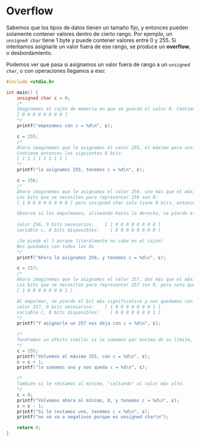 # Overflow
Sabemos que los tipos de datos tienen un tamaño fijo, y entonces pueden solamente contener valores dentro de cierto rango. Por ejemplo, un `unsigned char` tiene 1 byte y puede contener valores entre 0 y 255. Si intentamos asignarle un valor fuera de ese rango, se produce un **overflow**, o desbordamiento.

Podemos ver qué pasa si asignamos un valor fuera de rango a un `unsigned char`, o con operaciones llegamos a eso:

```c
#include <stdio.h>

int main() {
    unsigned char c = 0;
    /*
    Imaginemos el cajón de memoria en que se guarda el valor 0. Contiene los siguientes 8 bits:
    [ 0 0 0 0 0 0 0 0 ]
    */
    printf("empezamos con c = %d\n", c);

    c = 255;
    /*
    Ahora imaginemos que le asignamos el valor 255, el máximo para unsigned int.
    Contiene entonces los siguientes 8 bits:
    [ 1 1 1 1 1 1 1 1 ]
    */
    printf("le asignamos 255, tenemos c = %d\n", c);

    c = 256;
    /*
    Ahora imaginemos que le asignamos el valor 256, uno más que el máximo para unsigned int.
    Los bits que se necesitan para representar 256 son 9:
    [ 1 0 0 0 0 0 0 0 0 ] pero unsigned char solo tiene 8 bits, entonces se pierde el bit más significativo.

    Observa si los empalmamos, alineando hasta la derecha, se pierde el bit más significativo:
    
    valor 256, 9 bits necesarios:    [ 1 0 0 0 0 0 0 0 0 ]
    variable c, 8 bits disponibles:    [ 0 0 0 0 0 0 0 0 ]

    ¡Se piede el 1 porque literalmente no cabe en el cajón!
    Nos quedamos con todos los 0s
    */
    printf("Ahora le asignamos 256, y tenemos c = %d\n", c);

    c = 257;
    /*
    Ahora imaginemos que le asignamos el valor 257, dos más que el máximo para unsigned int.
    Los bits que se necesitan para representar 257 son 9, pero nota que tenemos un 1 hasta la derecha.
    [ 1 0 0 0 0 0 0 0 1 ]

    Al empalmar, se pierde el bit más significativo y nos quedamos con los 8 bits menos significativos:
    valor 257, 9 bits necesarios:    [ 1 0 0 0 0 0 0 0 1 ]
    variable c, 8 bits disponibles:    [ 0 0 0 0 0 0 0 1 ]
    */
    printf("Y asignarle un 257 nos deja con c = %d\n", c);

    /*
    Tendremos un efecto similar si le sumamos por encima de su límite, "saltando" al valor más bajo.
    */
    c = 255;
    printf("Volvemos al máximo 255, con c = %d\n", c);
    c = c + 1;
    printf("le sumamos uno y nos queda c = %d\n", c);

    /*
    También si le restamos al mínimo, "saltando" al valor más alto.
    */
    c = 0;
    printf("Volvemos ahora al mínimo, 0, y tenemos c = %d\n", c);
    c = c - 1;
    printf("Si le restamos uno, tenemos c = %d\n", c);
    printf("no se va a negativos porque es unsigned char\n");

    return 0;
}
```